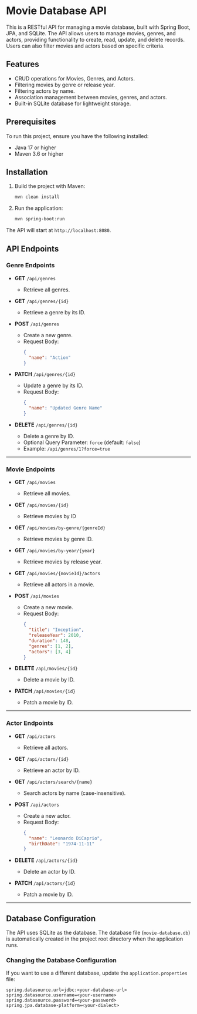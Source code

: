 # Movie Database API

This is a RESTful API for managing a movie database, built with Spring Boot, JPA, and SQLite. The API allows users to manage movies, genres, and actors, providing functionality to create, read, update, and delete records. Users can also filter movies and actors based on specific criteria.

## Features
- CRUD operations for Movies, Genres, and Actors.
- Filtering movies by genre or release year.
- Filtering actors by name.
- Association management between movies, genres, and actors.
- Built-in SQLite database for lightweight storage.

## Prerequisites
To run this project, ensure you have the following installed:
- Java 17 or higher
- Maven 3.6 or higher

## Installation

1. Build the project with Maven:
   ```bash
   mvn clean install
   ```

2. Run the application:
   ```bash
   mvn spring-boot:run
   ```

The API will start at `http://localhost:8080`.

## API Endpoints

### Genre Endpoints

- **GET** `/api/genres`
    - Retrieve all genres.

- **GET** `/api/genres/{id}`
    - Retrieve a genre by its ID.

- **POST** `/api/genres`
    - Create a new genre.
    - Request Body:
      ```json
      {
        "name": "Action"
      }
      ```

- **PATCH** `/api/genres/{id}`
    - Update a genre by its ID.
    - Request Body:
      ```json
      {
        "name": "Updated Genre Name"
      }
      ```

- **DELETE** `/api/genres/{id}`
    - Delete a genre by ID.
    - Optional Query Parameter: `force` (default: `false`)
    - Example: `/api/genres/1?force=true`

---

### Movie Endpoints

- **GET** `/api/movies`
    - Retrieve all movies.

- **GET** `/api/movies/{id}`
  - Retrieve movies by ID

- **GET** `/api/movies/by-genre/{genreId}`
    - Retrieve movies by genre ID.

- **GET** `/api/movies/by-year/{year}`
    - Retrieve movies by release year.

- **GET** `/api/movies/{movieId}/actors`
    - Retrieve all actors in a movie.

- **POST** `/api/movies`
    - Create a new movie.
    - Request Body:
      ```json
      {
        "title": "Inception",
        "releaseYear": 2010,
        "duration": 148,
        "genres": [1, 2],
        "actors": [3, 4]
      }
      ```

- **DELETE** `/api/movies/{id}`
    - Delete a movie by ID.

- **PATCH** `/api/movies/{id}`
    - Patch a movie by ID.
---

### Actor Endpoints

- **GET** `/api/actors`
    - Retrieve all actors.

- **GET** `/api/actors/{id}`
    - Retrieve an actor by ID.

- **GET** `/api/actors/search/{name}`
    - Search actors by name (case-insensitive).

- **POST** `/api/actors`
    - Create a new actor.
    - Request Body:
      ```json
      {
        "name": "Leonardo DiCaprio",
        "birthDate": "1974-11-11"
      }
      ```

- **DELETE** `/api/actors/{id}`
    - Delete an actor by ID.

- **PATCH** `/api/actors/{id}`
    - Patch a movie by ID.
---
## Database Configuration

The API uses SQLite as the database. The database file (`movie-database.db`) is automatically created in the project root directory when the application runs.

### Changing the Database Configuration
If you want to use a different database, update the `application.properties` file:

```properties
spring.datasource.url=jdbc:<your-database-url>
spring.datasource.username=<your-username>
spring.datasource.password=<your-password>
spring.jpa.database-platform=<your-dialect>
```
